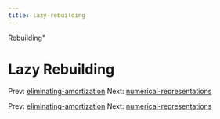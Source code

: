```yaml
---
title: lazy-rebuilding
---
```


Rebuilding"

# Lazy Rebuilding

Prev:
[eliminating-amortization](eliminating-amortization.md)
Next:
[numerical-representations](numerical-representations.md)

Prev:
[eliminating-amortization](eliminating-amortization.md)
Next:
[numerical-representations](numerical-representations.md)

